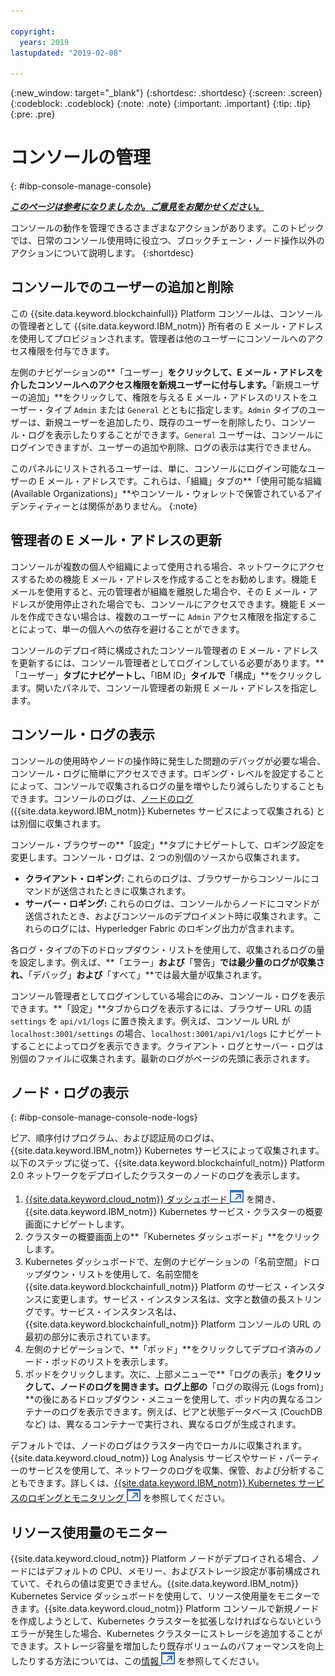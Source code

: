 ```yaml
---

copyright:
  years: 2019
lastupdated: "2019-02-08"

---
```


{:new_window: target="_blank"}
{:shortdesc: .shortdesc}
{:screen: .screen}
{:codeblock: .codeblock}
{:note: .note}
{:important: .important}
{:tip: .tip}
{:pre: .pre}


# コンソールの管理
{: #ibp-console-manage-console}

***[このページは参考になりましたか。ご意見をお聞かせください。](https://www.surveygizmo.com/s3/4501493/IBM-Blockchain-Documentation)***

コンソールの動作を管理できるさまざまなアクションがあります。このトピックでは、日常のコンソール使用時に役立つ、ブロックチェーン・ノード操作以外のアクションについて説明します。
{:shortdesc}

## コンソールでのユーザーの追加と削除

この {{site.data.keyword.blockchainfull}} Platform コンソールは、コンソールの管理者として {{site.data.keyword.IBM_notm}} 所有者の E メール・アドレスを使用してプロビジョンされます。管理者は他のユーザーにコンソールへのアクセス権限を付与できます。

左側のナビゲーションの**「ユーザー」**をクリックして、E メール・アドレスを介したコンソールへのアクセス権限を新規ユーザーに付与します。**「新規ユーザーの追加」**をクリックして、権限を与える E メール・アドレスのリストをユーザー・タイプ `Admin` または `General` とともに指定します。`Admin` タイプのユーザーは、新規ユーザーを追加したり、既存のユーザーを削除したり、コンソール・ログを表示したりすることができます。`General` ユーザーは、コンソールにログインできますが、ユーザーの追加や削除、ログの表示は実行できません。


このパネルにリストされるユーザーは、単に、コンソールにログイン可能なユーザーの E メール・アドレスです。これらは、「組織」タブの**「使用可能な組織 (Available Organizations)」**やコンソール・ウォレットで保管されているアイデンティティーとは関係がありません。
{:note}

## 管理者の E メール・アドレスの更新

コンソールが複数の個人や組織によって使用される場合、ネットワークにアクセスするための機能 E メール・アドレスを作成することをお勧めします。機能 E メールを使用すると、元の管理者が組織を離脱した場合や、その E メール・アドレスが使用停止された場合でも、コンソールにアクセスできます。機能 E メールを作成できない場合は、複数のユーザーに `Admin` アクセス権限を指定することによって、単一の個人への依存を避けることができます。

コンソールのデプロイ時に構成されたコンソール管理者の E メール・アドレスを更新するには、コンソール管理者としてログインしている必要があります。**「ユーザー」**タブにナビゲートし、**「IBM ID」**タイルで**「構成」**をクリックします。開いたパネルで、コンソール管理者の新規 E メール・アドレスを指定します。


## コンソール・ログの表示

コンソールの使用時やノードの操作時に発生した問題のデバッグが必要な場合、コンソール・ログに簡単にアクセスできます。ロギング・レベルを設定することによって、コンソールで収集されるログの量を増やしたり減らしたりすることもできます。コンソールのログは、[ノードのログ](/docs/services/blockchain/howto/ibp-console-manage.html#ibp-console-manage-console-node-logs) ({{site.data.keyword.IBM_notm}} Kubernetes サービスによって収集される) とは別個に収集されます。

コンソール・ブラウザーの**「設定」**タブにナビゲートして、ロギング設定を変更します。コンソール・ログは、2 つの別個のソースから収集されます。

  * **クライアント・ロギング:** これらのログは、ブラウザーからコンソールにコマンドが送信されたときに収集されます。
  * **サーバー・ロギング:** これらのログは、コンソールからノードにコマンドが送信されたとき、およびコンソールのデプロイメント時に収集されます。これらのログには、Hyperledger Fabric のロギング出力が含まれます。

各ログ・タイプの下のドロップダウン・リストを使用して、収集されるログの量を設定します。例えば、**「エラー」**および**「警告」**では最少量のログが収集され、**「デバッグ」**および**「すべて」**では最大量が収集されます。

コンソール管理者としてログインしている場合にのみ、コンソール・ログを表示できます。**「設定」**タブからログを表示するには、ブラウザー URL の語 `settings` を `api/v1/logs` に置き換えます。例えば、コンソール URL が `localhost:3001/settings` の場合、`localhost:3001/api/v1/logs` にナビゲートすることによってログを表示できます。クライアント・ログとサーバー・ログは別個のファイルに収集されます。最新のログがページの先頭に表示されます。


## ノード・ログの表示
{: #ibp-console-manage-console-node-logs}

ピア、順序付けプログラム、および認証局のログは、{{site.data.keyword.IBM_notm}} Kubernetes サービスによって収集されます。以下のステップに従って、{{site.data.keyword.blockchainfull_notm}} Platform 2.0 ネットワークをデプロイしたクラスターのノードのログを表示します。

1. [{{site.data.keyword.cloud_notm}} ダッシュボード ![外部リンク・アイコン](../images/external_link.svg "外部リンク・アイコン")](https://console.bluemix.net/dashboard/apps/) を開き、{{site.data.keyword.IBM_notm}} Kubernetes サービス・クラスターの概要画面にナビゲートします。
2. クラスターの概要画面上の**「Kubernetes ダッシュボード」**をクリックします。
3. Kubernetes ダッシュボードで、左側のナビゲーションの「名前空間」ドロップダウン・リストを使用して、名前空間を {{site.data.keyword.blockchainfull_notm}} Platform のサービス・インスタンスに変更します。サービス・インスタンス名は、文字と数値の長ストリングです。サービス・インスタンス名は、{{site.data.keyword.blockchainfull_notm}} Platform コンソールの URL の最初の部分に表示されています。
4. 左側のナビゲーションで、**「ポッド」**をクリックしてデプロイ済みのノード・ポッドのリストを表示します。
5. ポッドをクリックします。次に、上部メニューで**「ログの表示」**をクリックして、ノードのログを開きます。ログ上部の**「ログの取得元 (Logs from)」**の後にあるドロップダウン・メニューを使用して、ポッド内の異なるコンテナーのログを表示できます。例えば、ピアと状態データベース (CouchDB など) は、異なるコンテナーで実行され、異なるログが生成されます。

デフォルトでは、ノードのログはクラスター内でローカルに収集されます。{{site.data.keyword.cloud_notm}} Log Analysis サービスやサード・パーティーのサービスを使用して、ネットワークのログを収集、保管、および分析することもできます。詳しくは、[{{site.data.keyword.IBM_notm}} Kubernetes サービスのロギングとモニタリング ![外部リンク・アイコン](../images/external_link.svg "外部リンク・アイコン")](https://console.cloud.ibm.com/docs/containers?topic=containers-health#health "{{site.data.keyword.IBM_notm}} Kubernetes サービスのロギングとモニタリング") を参照してください。


## リソース使用量のモニター

{{site.data.keyword.cloud_notm}} Platform ノードがデプロイされる場合、ノードにはデフォルトの CPU、メモリー、およびストレージ設定が事前構成されていて、それらの値は変更できません。{{site.data.keyword.IBM_notm}} Kubernetes Service ダッシュボードを使用して、リソース使用量をモニターできます。{{site.data.keyword.cloud_notm}} Platform コンソールで新規ノードを作成しようとして、Kubernetes クラスターを拡張しなければならないというエラーが発生した場合、Kubernetes クラスターにストレージを追加することができます。ストレージ容量を増加したり既存ボリュームのパフォーマンスを向上したりする方法については、この[情報 ![外部リンク・アイコン](../images/external_link.svg "外部リンク・アイコン")](https://console.bluemix.net/docs/containers/cs_storage_file.html#change_storage_configuration "既存のストレージ・デバイスのサイズと IOPS の変更") を参照してください。
